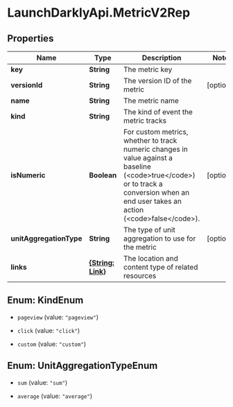 # LaunchDarklyApi.MetricV2Rep

## Properties

Name | Type | Description | Notes
------------ | ------------- | ------------- | -------------
**key** | **String** | The metric key | 
**versionId** | **String** | The version ID of the metric | [optional] 
**name** | **String** | The metric name | 
**kind** | **String** | The kind of event the metric tracks | 
**isNumeric** | **Boolean** | For custom metrics, whether to track numeric changes in value against a baseline (&lt;code&gt;true&lt;/code&gt;) or to track a conversion when an end user takes an action (&lt;code&gt;false&lt;/code&gt;). | [optional] 
**unitAggregationType** | **String** | The type of unit aggregation to use for the metric | [optional] 
**links** | [**{String: Link}**](Link.md) | The location and content type of related resources | 



## Enum: KindEnum


* `pageview` (value: `"pageview"`)

* `click` (value: `"click"`)

* `custom` (value: `"custom"`)





## Enum: UnitAggregationTypeEnum


* `sum` (value: `"sum"`)

* `average` (value: `"average"`)




